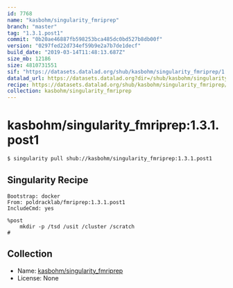 ```yaml
---
id: 7768
name: "kasbohm/singularity_fmriprep"
branch: "master"
tag: "1.3.1.post1"
commit: "0b20ae46887fb598253bca485dc0bd527b8db00f"
version: "0297fed22d734ef59b9e2a7b7de1decf"
build_date: "2019-03-14T11:48:13.687Z"
size_mb: 12186
size: 4810731551
sif: "https://datasets.datalad.org/shub/kasbohm/singularity_fmriprep/1.3.1.post1/2019-03-14-0b20ae46-0297fed2/0297fed22d734ef59b9e2a7b7de1decf.simg"
datalad_url: https://datasets.datalad.org?dir=/shub/kasbohm/singularity_fmriprep/1.3.1.post1/2019-03-14-0b20ae46-0297fed2/
recipe: https://datasets.datalad.org/shub/kasbohm/singularity_fmriprep/1.3.1.post1/2019-03-14-0b20ae46-0297fed2/Singularity
collection: kasbohm/singularity_fmriprep
---
```


# kasbohm/singularity_fmriprep:1.3.1.post1

```bash
$ singularity pull shub://kasbohm/singularity_fmriprep:1.3.1.post1
```

## Singularity Recipe

```singularity
Bootstrap: docker
From: poldracklab/fmriprep:1.3.1.post1
IncludeCmd: yes

%post
    mkdir -p /tsd /usit /cluster /scratch
#
```

## Collection

 - Name: [kasbohm/singularity_fmriprep](https://github.com/kasbohm/singularity_fmriprep)
 - License: None

